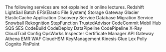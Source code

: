 The following services are not explained in online lectures. 
Redshift
LightSail
Batch
EFS(Elastic File System)
Storage Gateway 
Glacier
ElasticCache
Application Discovery Service
Database Migration Service
Snowball
Rekognition
StepFunction
TrustedAdvisor
CodeCommit
Mobil Hub
SQS
SES
CodeBuild
CodeDeploy
DataPipeline
CodePipeline
X-Ray
CloudTrail
Config
OpsWorks
Inspecter
Certificate Manager
API Gateway
Athena
EMR
WAF
CloudHSM
KeyManagement
Kinesis
Glue
Lex
Polly
Cognito 
PinPoint
